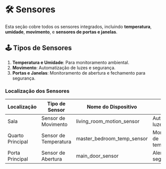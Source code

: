 # 🛠️ Sensores

Esta seção cobre todos os sensores integrados, incluindo **temperatura**, **umidade**, **movimento**, e **sensores de
portas e janelas**.

## 🕹️ Tipos de Sensores

1. **Temperatura e Umidade**: Para monitoramento ambiental.
2. **Movimento**: Automatização de luzes e segurança.
3. **Portas e Janelas**: Monitoramento de abertura e fechamento para segurança.

### Localização dos Sensores

| Localização      | Tipo de Sensor        | Nome do Dispositivo        | Função                       |
|------------------|-----------------------|----------------------------|------------------------------|
| Sala             | Sensor de Movimento   | living_room_motion_sensor  | Automação de luzes           |
| Quarto Principal | Sensor de Temperatura | master_bedroom_temp_sensor | Monitoramento de temperatura |
| Porta Principal  | Sensor de Abertura    | main_door_sensor           | Alerta de segurança          |
